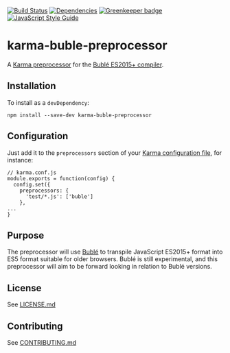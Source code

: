 [![Build Status](https://travis-ci.org/blgm/karma-buble-preprocessor.svg?branch=master)](https://travis-ci.org/blgm/karma-buble-preprocessor)
[![Dependencies](https://david-dm.org/blgm/karma-buble-preprocessor.svg)](https://david-dm.org/blgm/karma-buble-preprocessor)
[![Greenkeeper badge](https://badges.greenkeeper.io/blgm/karma-buble-preprocessor.svg)](https://greenkeeper.io/)
[![JavaScript Style Guide](https://img.shields.io/badge/code_style-standard-brightgreen.svg)](https://standardjs.com)

# karma-buble-preprocessor
A [Karma preprocessor](http://karma-runner.github.io/1.0/config/preprocessors.html) for the [Bublé ES2015+ compiler](http://buble.surge.sh/guide/).

## Installation
To install as a `devDependency`:
```
npm install --save-dev karma-buble-preprocessor
```

## Configuration
Just add it to the `preprocessors` section of your [Karma configuration file](http://karma-runner.github.io/1.0/config/configuration-file.html), for instance:
```
// karma.conf.js
module.exports = function(config) {
  config.set({
    preprocessors: {
      'test/*.js': ['buble']
    },
...
}
```

## Purpose
The preprocessor will use [Bublé](http://buble.surge.sh/guide/) to transpile JavaScript ES2015+ format into
ES5 format suitable for older browsers.  Bublé is still experimental, and this
preprocessor will aim to be forward looking in relation to Bublé versions.

## License
See [LICENSE.md](LICENSE.md)

## Contributing
See [CONTRIBUTING.md](CONTRIBUTING.md)
